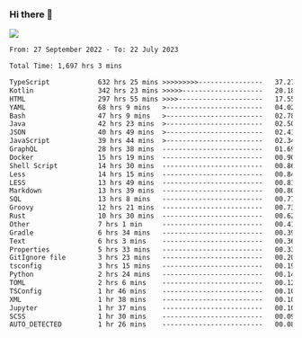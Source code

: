 ### Hi there 👋

<!--<a href="https://github.com/search?o=desc&q=author%3Abushiyi&s=committer-date&type=Commits">-->
<!--    <img align="center" height = "178" src="https://github-readme-stats.vercel.app/api?username=bushiyi&count_private=true&show_icons=true&theme=noctis_minimus&hide=contribs&include_all_commits=true" />-->
<!--</a>-->
<!--<a href="https://github.com/bushiyi?tab=repositories">-->
<!--    <img align="center" height = "178" src="https://github-readme-stats.vercel.app/api/top-langs/?username=bushiyi&count_private=true&theme=noctis_minimus" />-->
<!--</a>-->
 
<!-- [![Ashutosh's github activity graph](https://activity-graph.herokuapp.com/graph?username=bushiyi&theme=react&bg_color=1B2932&point=698B69&line=698B69)](https://github.com/ashutosh00710/github-readme-activity-graph)
 -->


![](https://raw.githubusercontent.com/bushiyi/bushiyi/master/assets/github-contribution-grid-snake.svg)

<!--START_SECTION:waka-->

```txt
From: 27 September 2022 - To: 22 July 2023

Total Time: 1,697 hrs 3 mins

TypeScript            632 hrs 25 mins >>>>>>>>>----------------   37.27 %
Kotlin                342 hrs 23 mins >>>>>--------------------   20.18 %
HTML                  297 hrs 55 mins >>>>---------------------   17.55 %
YAML                  68 hrs 9 mins   >------------------------   04.02 %
Bash                  47 hrs 9 mins   >------------------------   02.78 %
Java                  42 hrs 23 mins  >------------------------   02.50 %
JSON                  40 hrs 49 mins  >------------------------   02.41 %
JavaScript            39 hrs 44 mins  >------------------------   02.34 %
GraphQL               28 hrs 38 mins  -------------------------   01.69 %
Docker                15 hrs 19 mins  -------------------------   00.90 %
Shell Script          14 hrs 30 mins  -------------------------   00.86 %
Less                  14 hrs 15 mins  -------------------------   00.84 %
LESS                  13 hrs 49 mins  -------------------------   00.81 %
Markdown              13 hrs 39 mins  -------------------------   00.80 %
SQL                   13 hrs 8 mins   -------------------------   00.77 %
Groovy                12 hrs 21 mins  -------------------------   00.73 %
Rust                  10 hrs 30 mins  -------------------------   00.62 %
Other                 7 hrs 1 min     -------------------------   00.41 %
Gradle                6 hrs 34 mins   -------------------------   00.39 %
Text                  6 hrs 3 mins    -------------------------   00.36 %
Properties            5 hrs 33 mins   -------------------------   00.33 %
GitIgnore file        3 hrs 23 mins   -------------------------   00.20 %
tsconfig              3 hrs 15 mins   -------------------------   00.19 %
Python                2 hrs 24 mins   -------------------------   00.14 %
TOML                  2 hrs 6 mins    -------------------------   00.12 %
TSConfig              1 hr 46 mins    -------------------------   00.10 %
XML                   1 hr 38 mins    -------------------------   00.10 %
Jupyter               1 hr 37 mins    -------------------------   00.10 %
SCSS                  1 hr 30 mins    -------------------------   00.09 %
AUTO_DETECTED         1 hr 26 mins    -------------------------   00.08 %
```

<!--END_SECTION:waka-->


